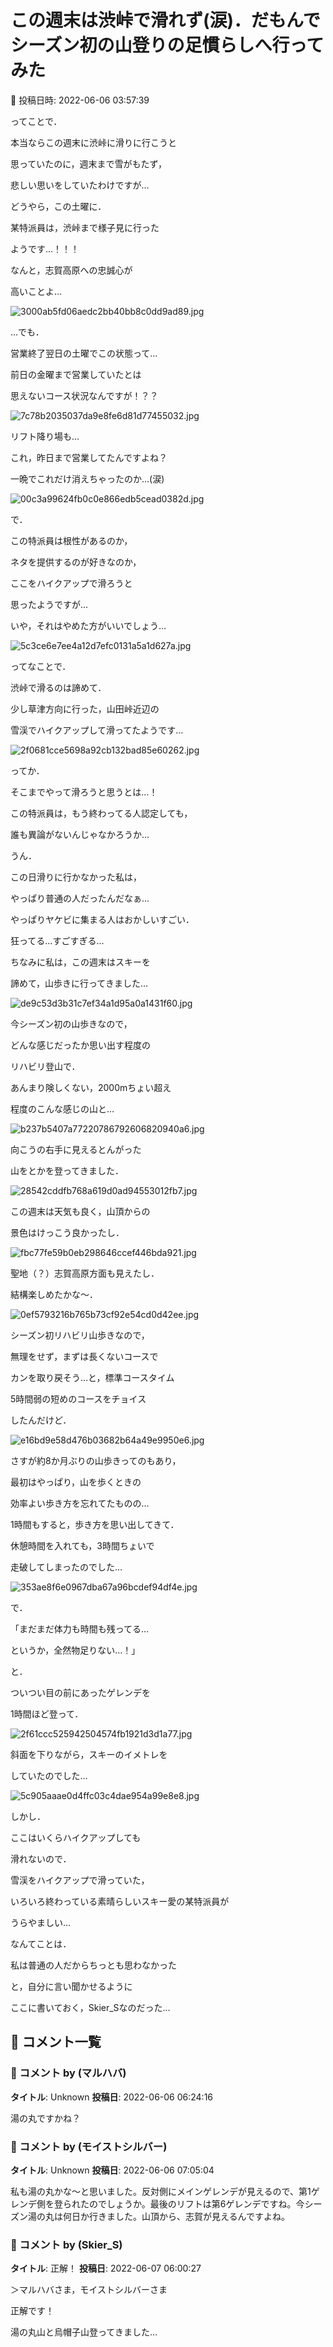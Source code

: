 # この週末は渋峠で滑れず(涙)．だもんでシーズン初の山登りの足慣らしへ行ってみた

📅 投稿日時: 2022-06-06 03:57:39

ってことで．


本当ならこの週末に渋峠に滑りに行こうと


思っていたのに，週末まで雪がもたず，


悲しい思いをしていたわけですが…





どうやら，この土曜に．


某特派員は，渋峠まで様子見に行った


ようです…！！！


なんと，志賀高原への忠誠心が


高いことよ…




![3000ab5fd06aedc2bb40bb8c0dd9ad89.jpg](images/3000ab5fd06aedc2bb40bb8c0dd9ad89.jpg)







…でも．


営業終了翌日の土曜でこの状態って…


前日の金曜まで営業していたとは


思えないコース状況なんですが！？？




![7c78b2035037da9e8fe6d81d77455032.jpg](images/7c78b2035037da9e8fe6d81d77455032.jpg)







リフト降り場も…


これ，昨日まで営業してたんですよね？


一晩でこれだけ消えちゃったのか…(涙)




![00c3a99624fb0c0e866edb5cead0382d.jpg](images/00c3a99624fb0c0e866edb5cead0382d.jpg)







で．


この特派員は根性があるのか，


ネタを提供するのが好きなのか，


ここをハイクアップで滑ろうと


思ったようですが…


いや，それはやめた方がいいでしょう…




![5c3ce6e7ee4a12d7efc0131a5a1d627a.jpg](images/5c3ce6e7ee4a12d7efc0131a5a1d627a.jpg)







ってなことで．


渋峠で滑るのは諦めて．


少し草津方向に行った，山田峠近辺の


雪渓でハイクアップして滑ってたようです…




![2f0681cce5698a92cb132bad85e60262.jpg](images/2f0681cce5698a92cb132bad85e60262.jpg)




ってか．


そこまでやって滑ろうと思うとは…！


この特派員は，もう終わってる人認定しても，


誰も異論がないんじゃなかろうか…





うん．


この日滑りに行かなかった私は，


やっぱり普通の人だったんだなぁ…





やっぱりヤケビに集まる人はおかしいすごい．


狂ってる…すごすぎる…





ちなみに私は，この週末はスキーを


諦めて，山歩きに行ってきました…




![de9c53d3b31c7ef34a1d95a0a1431f60.jpg](images/de9c53d3b31c7ef34a1d95a0a1431f60.jpg)







今シーズン初の山歩きなので，


どんな感じだったか思い出す程度の


リハビリ登山で．


あんまり険しくない，2000mちょい超え


程度のこんな感じの山と…




![b237b5407a77220786792606820940a6.jpg](images/b237b5407a77220786792606820940a6.jpg)




向こうの右手に見えるとんがった


山をとかを登ってきました．




![28542cddfb768a619d0ad94553012fb7.jpg](images/28542cddfb768a619d0ad94553012fb7.jpg)







この週末は天気も良く，山頂からの


景色はけっこう良かったし．




![fbc77fe59b0eb298646ccef446bda921.jpg](images/fbc77fe59b0eb298646ccef446bda921.jpg)




聖地（？）志賀高原方面も見えたし．


結構楽しめたかな～．




![0ef5793216b765b73cf92e54cd0d42ee.jpg](images/0ef5793216b765b73cf92e54cd0d42ee.jpg)







シーズン初リハビリ山歩きなので，


無理をせず，まずは長くないコースで


カンを取り戻そう…と，標準コースタイム


5時間弱の短めのコースをチョイス


したんだけど．




![e16bd9e58d476b03682b64a49e9950e6.jpg](images/e16bd9e58d476b03682b64a49e9950e6.jpg)







さすが約8か月ぶりの山歩きってのもあり，


最初はやっぱり，山を歩くときの


効率よい歩き方を忘れてたものの…





1時間もすると，歩き方を思い出してきて．


休憩時間を入れても，3時間ちょいで


走破してしまったのでした…




![353ae8f6e0967dba67a96bcdef94df4e.jpg](images/353ae8f6e0967dba67a96bcdef94df4e.jpg)







で．


「まだまだ体力も時間も残ってる…


というか，全然物足りない…！」


と．


ついつい目の前にあったゲレンデを


1時間ほど登って．




![2f61ccc525942504574fb1921d3d1a77.jpg](images/2f61ccc525942504574fb1921d3d1a77.jpg)




斜面を下りながら，スキーのイメトレを


していたのでした…




![5c905aaae0d4ffc03c4dae954a99e8e8.jpg](images/5c905aaae0d4ffc03c4dae954a99e8e8.jpg)







しかし．


ここはいくらハイクアップしても


滑れないので．


雪渓をハイクアップで滑っていた，


いろいろ終わっている素晴らしいスキー愛の某特派員が


うらやましい…


なんてことは．


私は普通の人だからちっとも思わなかった


と，自分に言い聞かせるように


ここに書いておく，Skier_Sなのだった…

## 💬 コメント一覧

### 💬 コメント by (マルハバ)
**タイトル**: Unknown
**投稿日**: 2022-06-06 06:24:16

湯の丸ですかね？

### 💬 コメント by (モイストシルバー)
**タイトル**: Unknown
**投稿日**: 2022-06-06 07:05:04

私も湯の丸かな～と思いました。反対側にメインゲレンデが見えるので、第1ゲレンデ側を登られたのでしょうか。最後のリフトは第6ゲレンデですね。今シーズン湯の丸は何日か行きました。山頂から、志賀が見えるんですよね。

### 💬 コメント by (Skier_S)
**タイトル**: 正解！
**投稿日**: 2022-06-07 06:00:27

＞マルハバさま，モイストシルバーさま



正解です！

湯の丸山と烏帽子山登ってきました…

